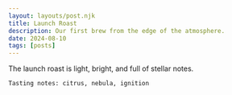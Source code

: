 ```yaml
---
layout: layouts/post.njk
title: Launch Roast
description: Our first brew from the edge of the atmosphere.
date: 2024-08-10
tags: [posts]
---
```


The launch roast is light, bright, and full of stellar notes.

```text
Tasting notes: citrus, nebula, ignition
```



